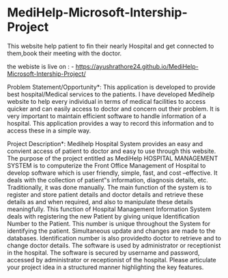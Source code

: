 # MediHelp-Microsoft-Intership-Project
This website help patient to fin their nearly Hospital and get connected to them,book their meeting with the doctor. 

the webiste is live on : - https://ayushrathore24.github.io/MediHelp-Microsoft-Intership-Project/



Problem Statement/Opportunity*:
This application is developed to provide best hospital/Medical services to the patients. I have developed Medihelp website to help every individual in terms of medical facilities to access quicker and can easily access to doctor and concern out their problem. It is very important to maintain efficient software to handle information of a hospital. This application provides a way to record this information and to access these in a simple way.


Project Description*:
Medihelp Hospital System provides an easy and convient access of patient to doctor and easy to use through this website. The purpose   of   the   project   entitled   as  MediHelp HOSPITAL   MANAGEMENT   SYSTEM   is   to computerize the Front Office Management of Hospital to develop software which is user friendly,  simple,  fast,  and  cost –effective.  It  deals  with  the  collection  of  patient‟s information,  diagnosis  details,  etc.  Traditionally,  it  was  done  manually. The  main function  of  the  system  is  to  register  and  store  patient  details  and  doctor  details  and retrieve  these  details  as  and  when  required,  and  also  to  manipulate  these details meaningfully.  This  function  of  Hospital  Management  Information  System  deals  with registering  the  new  Patient  by  giving  unique  Identification  Number  to  the  Patient.  This number is unique throughout the System for identifying the patient. Simultaneous update and  changes  are  made  to  the  databases.  Identification  number  is  also  providedto  doctor to  retrieve  and  to  change  doctor  details.  The  software  is  used  by  administrator  or receptionist in the hospital. The software is secured by username and password, accessed by administrator or receptionist of the hospital. 
 Please articulate your project idea in a structured manner highlighting the key features.
